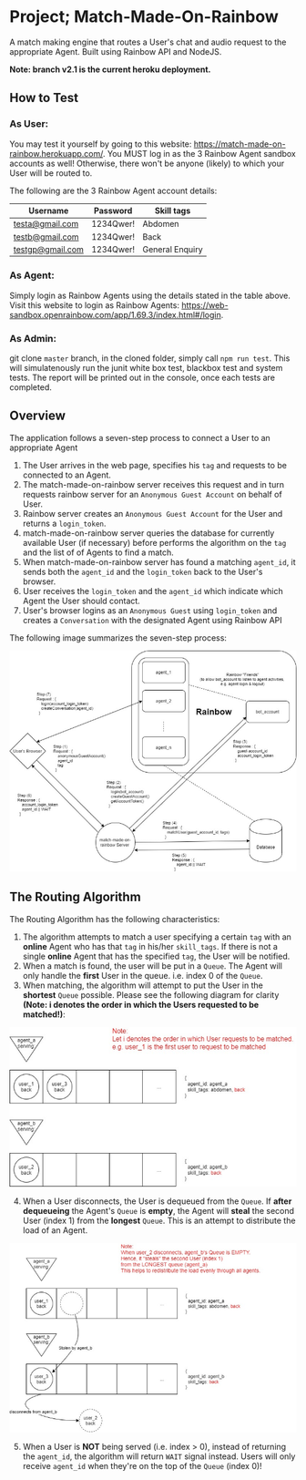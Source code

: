 # Project; Match-Made-On-Rainbow
A match making engine that routes a User's chat and audio request to the appropriate Agent. Built using Rainbow API and NodeJS.

**Note: branch v2.1 is the current heroku deployment.**

## How to Test
### As User:
You may test it yourself by going to this website: https://match-made-on-rainbow.herokuapp.com/.
You MUST log in as the 3 Rainbow Agent sandbox accounts as well! Otherwise, there won't be anyone (likely) to which your User will be routed to.

The following are the 3 Rainbow Agent account details:

|Username          | Password  | Skill tags      |
|------------------|-----------|-----------------|
|testa@gmail.com   | 1234Qwer! | Abdomen         |
|testb@gmail.com   | 1234Qwer! | Back            |
|testgp@gmail.com  | 1234Qwer! | General Enquiry |

### As Agent:
Simply login as Rainbow Agents using the details stated in the table above.
Visit this website to login as Rainbow Agents: https://web-sandbox.openrainbow.com/app/1.69.3/index.html#/login.

### As Admin:
git clone `master` branch, in the cloned folder, simply call `npm run test`.
This will simulatenously run the junit white box test, blackbox test and system tests.
The report will be printed out in the console, once each tests are completed.

## Overview
The application follows a seven-step process to connect a User to an appropriate Agent
1. The User arrives in the web page, specifies his `tag` and requests to be connected to an Agent.
2. The match-made-on-rainbow server receives this request and in turn requests rainbow server for an `Anonymous Guest Account` on behalf of User.
3. Rainbow server creates an `Anonymous Guest Account` for the User and returns a `login_token`.
4. match-made-on-rainbow server queries the database for currently available User (if necessary) before performs the algorithm on the `tag` and the list of  of Agents to find a match.
5. When match-made-on-rainbow server has found a matching `agent_id`, it sends both the `agent_id` and the `login_token` back to the User's browser.
6. User receives the `login_token` and the `agent_id` which indicate which Agent the User should contact.
7. User's browser logins as an `Anonymous Guest` using `login_token` and creates a `Conversation` with the designated Agent using Rainbow API

The following image summarizes the seven-step process:

<p align="center"><img src="/images/overview.jpg" alt="Overview Image"></p>

## The Routing Algorithm
The Routing Algorithm has the following characteristics:
1. The algorithm attempts to match a user specifying a certain `tag` with an **online** Agent who has that `tag` in his/her `skill_tags`. If there is not a single **online** Agent that has the specified `tag`, the User will be notified.
2. When a match is found, the user will be put in a `Queue`. The Agent will only handle the **first** User in the queue. i.e. index 0 of the `Queue`.
3. When matching, the algorithm will attempt to put the User in the **shortest** `Queue` possible. Please see the following diagram for clarity **(Note: i denotes the order in which the Users requested to be matched!)**:

<p align="center"><img src="/images/mme_algorithm.jpg" alt="MME Algorithm Image"></p>

4. When a User disconnects, the User is dequeued from the `Queue`. If **after dequeueing** the Agent's `Queue` is **empty**, the Agent will **steal** the second User (index 1)  from the **longest** `Queue`. This is an attempt to distribute the load of an Agent.

<p align="center"><img src="/images/mme_algorithm_steal.jpg" alt="Queue Stealing Image"></p>

5. When a User is **NOT** being served (i.e. index > 0), instead of returning the `agent_id`, the algorithm will return `WAIT` signal instead. Users will only receive `agent_id` when they're on the top of the `Queue` (index 0)!
